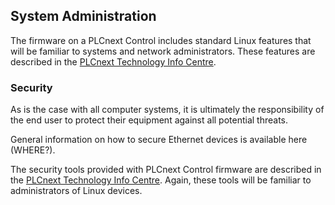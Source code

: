 ## System Administration

The firmware on a PLCnext Control includes standard Linux features that will be familiar to systems and network administrators. These features are described in the [PLCnext Technology Info Centre][os-info].

### Security

As is the case with all computer systems, it is ultimately the responsibility of the end user to protect their equipment against all potential threats.

General information on how to secure Ethernet devices is available here (WHERE?).

The security tools provided with PLCnext Control firmware are described in the [PLCnext Technology Info Centre][security-info]. Again, these tools will be familiar to administrators of Linux devices.

[os-info]: http://plcnext-infocenter.s3-website.eu-central-1.amazonaws.com/PLCnext_Technology_InfoCenter/PLCnext_Technology_InfoCenter/Operating_System/Operating_system.htm
[security-info]: http://plcnext-infocenter.s3-website.eu-central-1.amazonaws.com/PLCnext_Technology_InfoCenter/PLCnext_Technology_InfoCenter/Security/Security.htm
